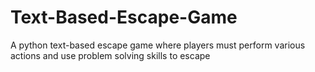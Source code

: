 # Text-Based-Escape-Game
A python text-based escape game where players must perform various actions and use problem solving skills to escape
